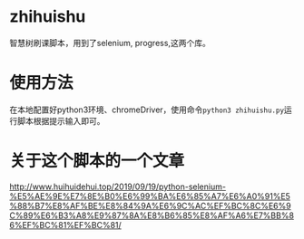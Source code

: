 # zhihuishu
智慧树刷课脚本，用到了selenium, progress,这两个库。
# 使用方法
在本地配置好python3环境、chromeDriver，使用命令`python3 zhihuishu.py`运行脚本根据提示输入即可。
# 关于这个脚本的一个文章
http://www.huihuidehui.top/2019/09/19/python-selenium-%E5%AE%9E%E7%8E%B0%E6%99%BA%E6%85%A7%E6%A0%91%E5%88%B7%E8%AF%BE%E8%84%9A%E6%9C%AC%EF%BC%8C%E6%9C%89%E6%B3%A8%E9%87%8A%E8%B6%85%E8%AF%A6%E7%BB%86%EF%BC%81%EF%BC%81/
